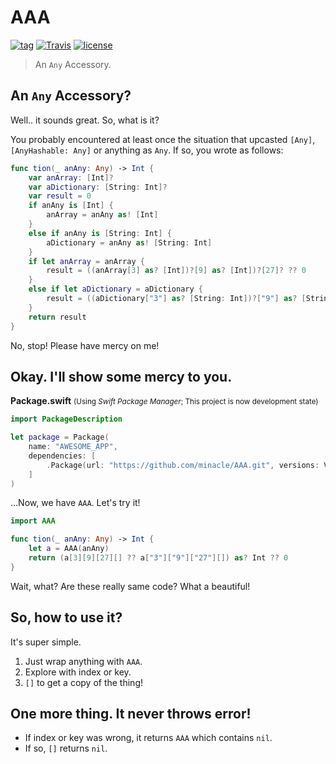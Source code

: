 # AAA

[![tag](https://img.shields.io/github/tag/minacle/AAA.svg?maxAge=3600)](https://github.com/minacle/AAA/tags) [![Travis](https://img.shields.io/travis/minacle/AAA/dev.svg?maxAge=600)](https://travis-ci.org/minacle/AAA) [![license](https://img.shields.io/github/license/minacle/AAA.svg?maxAge=43200)](https://github.com/minacle/AAA/blob/master/LICENSE)

> An `Any` Accessory.

## An `Any` Accessory?

Well.. it sounds great. So, what is it?

You probably encountered at least once the situation that upcasted `[Any]`, `[AnyHashable: Any]` or anything as `Any`. If so, you wrote as follows:

```swift
func tion(_ anAny: Any) -> Int {
    var anArray: [Int]?
    var aDictionary: [String: Int]?
    var result = 0
    if anAny is [Int] {
        anArray = anAny as! [Int]
    }
    else if anAny is [String: Int] {
        aDictionary = anAny as! [String: Int]
    }
    if let anArray = anArray {
        result = ((anArray[3] as? [Int])?[9] as? [Int])?[27]? ?? 0
    }
    else if let aDictionary = aDictionary {
        result = ((aDictionary["3"] as? [String: Int])?["9"] as? [String: Int])?["27"]? ?? 0
    }
    return result
}
```

No, stop! Please have mercy on me!

## Okay. I'll show some mercy to you.

**Package.swift** <small>(Using *Swift Package Manager*; This project is now development state)</small>
```swift
import PackageDescription

let package = Package(
    name: "AWESOME_APP",
    dependencies: [
        .Package(url: "https://github.com/minacle/AAA.git", versions: Version(0, 5, 0)..<Version(0, .max, .max)),
    ]
)
```

...Now, we have `AAA`. Let's try it!

```swift
import AAA

func tion(_ anAny: Any) -> Int {
    let a = AAA(anAny)
    return (a[3][9][27][] ?? a["3"]["9"]["27"][]) as? Int ?? 0
}
```

Wait, what? Are these really same code? What a beautiful!

## So, how to use it?

It's super simple.

1. Just wrap anything with `AAA`.
2. Explore with index or key.
3. `[]` to get a copy of the thing!

## One more thing. It never throws error!

- If index or key was wrong, it returns `AAA` which contains `nil`.
- If so, `[]` returns `nil`.
